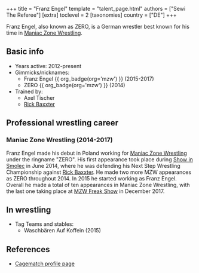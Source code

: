 +++
title = "Franz Engel"
template = "talent_page.html"
authors = ["Sewi The Referee"]
[extra]
toclevel = 2
[taxonomies]
country = ["DE"]
+++

Franz Engel, also known as ZERO, is a German wrestler best known for his time in [Maniac Zone Wrestling](@/o/mzw.md).

## Basic info

* Years active: 2012-present
* Gimmicks/nicknames:
  - Franz Engel {{ org_badge(org='mzw') }} (2015-2017)
  - ZERO {{ org_badge(org='mzw') }} (2014)
* Trained by:
  - Axel Tischer
  - [Rick Baxxter](@/w/rick-baxxter.md)

## Professional wrestling career

### Maniac Zone Wrestling (2014-2017)

Franz Engel made his debut in Poland working for [Maniac Zone Wrestling](@/o/mzw.md) under the ringname "ZERO". His first appearance took place during [Show in Smolec](@/e/mzw/2014-06-21-mzw-untitled.md) in June 2014, where he was defending his Next Step Wrestling Championship against [Rick Baxxter](@/w/rick-baxxter.md). He made two more MZW appearances as ZERO throughout 2014. In 2015 he started working as Franz Engel. Overall he made a total of ten appearances in Maniac Zone Wrestling, with the last one taking place at [MZW Freak Show](@/e/mzw/2017-12-02-mzw-freak-show.md) in December 2017. 

## In wrestling

* Tag Teams and stables:
  - Waschbären Auf Koffein (2015)

## References

* [Cagematch profile page](https://www.cagematch.net/?id=2&nr=13770)
